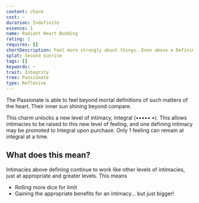 ```yaml
---
content: charm
cost: ~
duration: Indefinite
essence: 1
name: Radiant Heart Budding
rating: 1
requires: []
shortDescription: Feel more strongly about things. Even above a Defining intimacy.
splat: Second Sunrise
tags: []
keywords: ~
trait: Integrity
tree: Passionate
type: Reflexive
---
```


The Passionate is able to feel beyond mortal definitions of such matters of the heart. Their inner sun shining beyond compare.

This charm unlocks a new level of intimacy, Integral (••••• •). This allows intimacies to be raised to this new level of feeling, and one defining intimacy may be promoted to Integral upon purchase. Only 1 feeling can remain at integral at a time.

## What does this mean?

Intimacies above defining continue to work like other levels of intimacies, just at appropriate and greater levels. This means

* Rolling more dice for limit
* Gaining the appropriate benefits for an intimacy... but just bigger!
